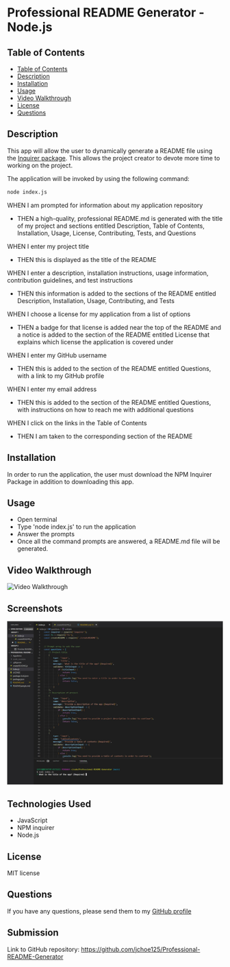 # Professional README Generator - Node.js


## Table of Contents
  - [Table of Contents](#table-of-contents)
  - [Description](#description)
  - [Installation](#installation)
  - [Usage](#usage)
  - [Video Walkthrough](#video-walkthrough)
  - [License](#license)
  - [Questions](#questions)


## Description

This app will allow the user to dynamically generate a README file using the [Inquirer package](https://www.npmjs.com/package/inquirer). This allows the project creator to devote more time to working on the project.

The application will be invoked by using the following command:

```bash
node index.js
```

WHEN I am prompted for information about my application repository
* THEN a high-quality, professional README.md is generated with the title of my project and sections entitled Description, Table of Contents, Installation, Usage, License, Contributing, Tests, and Questions

WHEN I enter my project title
* THEN this is displayed as the title of the README

WHEN I enter a description, installation instructions, usage information, contribution guidelines, and test instructions
* THEN this information is added to the sections of the README entitled Description, Installation, Usage, Contributing, and Tests

WHEN I choose a license for my application from a list of options
* THEN a badge for that license is added near the top of the README and a notice is added to the section of the README entitled License that explains which license the application is covered under

WHEN I enter my GitHub username
* THEN this is added to the section of the README entitled Questions, with a link to my GitHub profile

WHEN I enter my email address
* THEN this is added to the section of the README entitled Questions, with instructions on how to reach me with additional questions

WHEN I click on the links in the Table of Contents
* THEN I am taken to the corresponding section of the README


## Installation

In order to run the application, the user must download the NPM Inquirer Package in addition to downloading this app. 

## Usage

* Open terminal
* Type 'node index.js' to run the application
* Answer the prompts
* Once all the command prompts are answered, a README.md file will be generated.

## Video Walkthrough
![Video Walkthrough](./Appdemo/Appdemo.gif)

## Screenshots
![App Screenshot](./Appdemo/README%20screenshot.JPG)

## Technologies Used
* JavaScript
* NPM inquirer
* Node.js

## License
MIT license

## Questions
If you have any questions, please send them to my [GitHub profile](https://github.com/jchoe125)

## Submission
Link to GitHub repository: https://github.com/jchoe125/Professional-README-Generator
